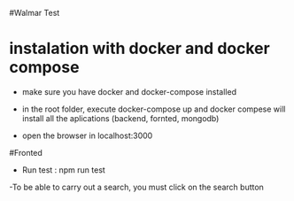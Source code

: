 #Walmar Test 


# instalation with docker and docker compose

- make sure you have docker and docker-compose installed

- in the root folder, execute docker-compose up  and  docker compese will install all the aplications (backend, fornted, mongodb)

- open the browser in localhost:3000


#Fronted

- Run test : npm run test


-To be able to carry out a search, you must click on the search button 